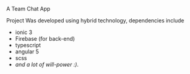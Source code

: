 A Team Chat App

Project Was developed using hybrid technology, dependencies include 

* ionic 3
* Firebase (for back-end)
* typescript
* angular 5
* scss
* *and a lot of will-power :)*.
